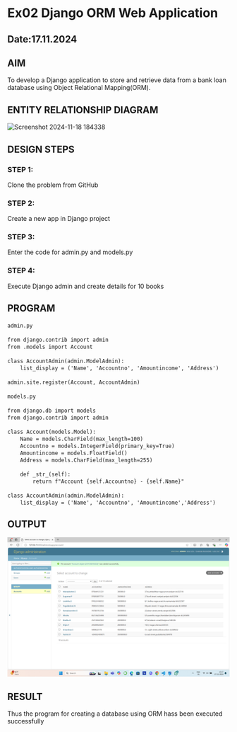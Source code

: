  # Ex02 Django ORM Web Application
## Date:17.11.2024

## AIM
To develop a Django application to store and retrieve data from a bank loan database using Object Relational Mapping(ORM).

## ENTITY RELATIONSHIP DIAGRAM ##
![Screenshot 2024-11-18 184338](https://github.com/user-attachments/assets/e412ab45-978b-426c-bc16-b1595bd9aee4)


## DESIGN STEPS

### STEP 1:
Clone the problem from GitHub

### STEP 2:
Create a new app in Django project

### STEP 3:
Enter the code for admin.py and models.py

### STEP 4:
Execute Django admin and create details for 10 books

## PROGRAM
```
admin.py

from django.contrib import admin
from .models import Account

class AccountAdmin(admin.ModelAdmin):
    list_display = ('Name', 'Accountno', 'Amountincome', 'Address')

admin.site.register(Account, AccountAdmin)

models.py

from django.db import models
from django.contrib import admin

class Account(models.Model):
    Name = models.CharField(max_length=100)  
    Accountno = models.IntegerField(primary_key=True)  
    Amountincome = models.FloatField()
    Address = models.CharField(max_length=255) 

    def _str_(self):
        return f"Account {self.Accountno} - {self.Name}"

class AccountAdmin(admin.ModelAdmin):
    list_display = ('Name', 'Accountno', 'Amountincome','Address')
```    


## OUTPUT
![alt text](<Screenshot (25).png>)



## RESULT
Thus the program for creating a database using ORM hass been executed successfully
